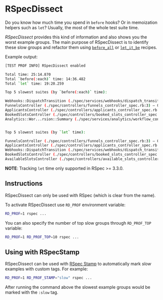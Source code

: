 # RSpecDissect

Do you know how much time you spend in `before` hooks? Or in memoization helpers such as `let`? Usually, the most of the whole test suite time.

_RSpecDissect_ provides this kind of information and also shows you the worst example groups. The main purpose of RSpecDissect is to identify these slow groups and refactor them using [`before_all`](https://github.com/palkan/test-prof/tree/master/guides/before_all.md) or [`let_it_be`](https://github.com/palkan/test-prof/tree/master/guides/let_it_be.md) recipes.

Example output:

```sh
[TEST PROF INFO] RSpecDissect enabled

Total time: 25:14.870
Total `before(:each)` time: 14:36.482
Total `let` time: 19:20.259

Top 5 slowest suites (by `before(:each)` time):

Webhooks::DispatchTransition (./spec/services/webhooks/dispatch_transition_spec.rb:3) – 00:29.895 of 00:33.706 (327)
FunnelsController (./spec/controllers/funnels_controller_spec.rb:3) – 00:22.117 of 00:43.649 (133)
ApplicantsController (./spec/controllers/applicants_controller_spec.rb:3) – 00:21.220 of 00:41.407 (222)
BookedSlotsController (./spec/controllers/booked_slots_controller_spec.rb:3) – 00:15.729 of 00:27.893 (50)
Analytics::Wor...rsion::Summary (./spec/services/analytics/workflow_conversion/summary_spec.rb:3) – 00:15.383 of 00:15.914 (12)


Top 5 slowest suites (by `let` time):

FunnelsController (./spec/controllers/funnels_controller_spec.rb:3) – 00:38.532 of 00:43.649 (133)
ApplicantsController (./spec/controllers/applicants_controller_spec.rb:3) – 00:33.252 of 00:41.407 (222)
Webhooks::DispatchTransition (./spec/services/webhooks/dispatch_transition_spec.rb:3) – 00:30.320 of 00:33.706 (327)
BookedSlotsController (./spec/controllers/booked_slots_controller_spec.rb:3) – 00:25.710 of 00:27.893 (50)
AvailableSlotsController (./spec/controllers/available_slots_controller_spec.rb:3) – 00:18.481 of 00:23.366 (85)
```

**NOTE**: Tracking `let` time only supported in RSpec >= 3.3.0.

## Instructions

RSpecDissect can only be used with RSpec (which is clear from the name).

To activate RSpecDissect use `RD_PROF` environment variable:

```sh
RD_PROF=1 rspec ...
```

You can also specify the number of top slow groups through `RD_PROF_TOP` variable:

```sh
RD_PROF=1 RD_PROF_TOP=10 rspec ...
```

## Using with RSpecStamp

RSpecDissect can be used with [RSpec Stamp](https://github.com/palkan/test-prof/tree/master/guides/rspec_stamp.md) to automatically mark _slow_ examples with custom tags. For example:

```sh
RD_PROF=1 RD_PROF_STAMP="slow" rspec ...
```

After running the command above the slowest example groups would be marked with the `:slow` tag.
